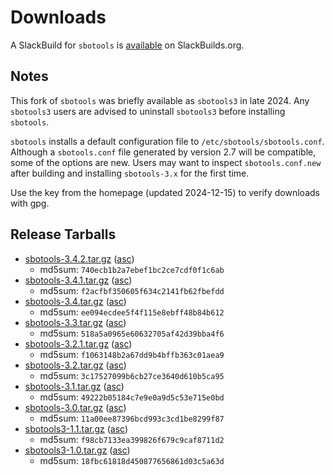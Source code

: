 # Downloads

A SlackBuild for `sbotools` is [available](https://slackbuilds.org/repository/15.0/system/sbotools/) on SlackBuilds.org.

## Notes

This fork of `sbotools` was briefly available as `sbotools3` in late 2024. Any `sbotools3` users are advised to uninstall `sbotools3` before installing `sbotools`.

`sbotools` installs a default configuration file to `/etc/sbotools/sbotools.conf`. Although a `sbotools.conf` file generated by version 2.7 will be compatible, some of the options are new. Users may want to inspect `sbotools.conf.new` after building and installing `sbotools-3.x` for the first time.

Use the key from the homepage (updated 2024-12-15) to verify downloads with gpg.

## Release Tarballs

* [sbotools-3.4.2.tar.gz](sbotools-3.4.2.tar.gz) ([asc](sbotools-3.4.2.tar.gz.asc))
    * md5sum: `740ecb1b2a7ebef1bc2ce7cdf0f1c6ab`
* [sbotools-3.4.1.tar.gz](sbotools-3.4.1.tar.gz) ([asc](sbotools-3.4.1.tar.gz.asc))
    * md5sum: `f2acfbf350605f634c2141fb62fbefdd`
* [sbotools-3.4.tar.gz](sbotools-3.4.tar.gz) ([asc](sbotools-3.4.tar.gz.asc))
    * md5sum: `ee094ecdee5f4f115e8ebff48b84b612`
* [sbotools-3.3.tar.gz](sbotools-3.3.tar.gz) ([asc](sbotools-3.3.tar.gz.asc))
    * md5sum: `518a5a0965e60632705af42d39bba4f6`
* [sbotools-3.2.1.tar.gz](sbotools-3.2.1.tar.gz) ([asc](sbotools-3.2.1.tar.gz.asc))
    * md5sum: `f1063148b2a67dd9b4bffb363c01aea9`
* [sbotools-3.2.tar.gz](sbotools-3.2.tar.gz) ([asc](sbotools-3.2.tar.gz.asc))
    * md5sum: `3c17527099b6cb27ce3640d610b5ca95`
* [sbotools-3.1.tar.gz](sbotools-3.1.tar.gz) ([asc](sbotools-3.1.tar.gz.asc))
    * md5sum: `49222b05184c7e9e0a9d5c53e715e0bd`
* [sbotools-3.0.tar.gz](sbotools-3.0.tar.gz) ([asc](sbotools-3.0.tar.gz.asc))
    * md5sum: `11a00ee87396bcd993c3cd1be8299f87`
* [sbotools3-1.1.tar.gz](sbotools3-1.1.tar.gz) ([asc](sbotools3-1.1.tar.gz.asc))
    * md5sum: `f98cb7133ea399826f679c9caf8711d2`
* [sbotools3-1.0.tar.gz](sbotools3-1.0.tar.gz) ([asc](sbotools3-1.0.tar.gz.asc))
    * md5sum: `18fbc61818d450877656861d03c5a63d`

